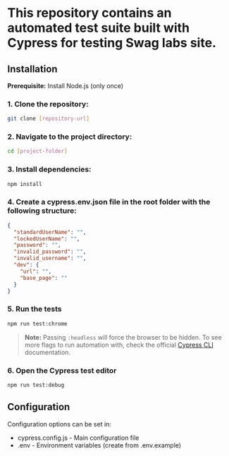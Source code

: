 # This repository contains an automated test suite built with Cypress for testing **Swag labs** site.

## Installation
**Prerequisite:** Install Node.js (only once)

### 1. Clone the repository:
```bash
git clone [repository-url]
```
### 2. Navigate to the project directory:
```bash
cd [project-folder]
```
### 3. Install dependencies:
```bash
npm install
```
### 4. Create a cypress.env.json file in the root folder with the following structure:
```json
{
  "standardUserName": "",
  "lockedUserName": "",
  "password": "",
  "invalid_password": "",
  "invalid_username": "",
  "dev": {
    "url": "",
    "base_page": ""
  }
}
```
### 5. Run the tests
```bash
npm run test:chrome
```
> **Note:** Passing `:headless` will force the browser to be hidden.
To see more flags to run automation with, check the official [Cypress CLI](https://docs.cypress.io/guides/guides/command-line.html#cypress-run) documentation.

### 6. Open the Cypress test editor
```bash
npm run test:debug
```

## Configuration
Configuration options can be set in:
* cypress.config.js - Main configuration file
* .env - Environment variables (create from .env.example)